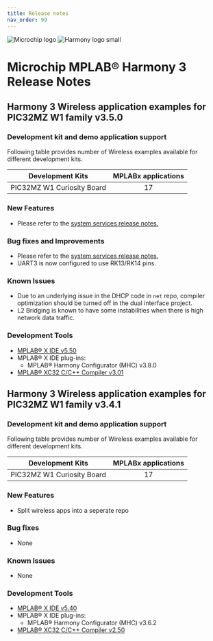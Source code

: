```yaml
---
title: Release notes
nav_order: 99
---
```


![Microchip logo](https://raw.githubusercontent.com/wiki/Microchip-MPLAB-Harmony/Microchip-MPLAB-Harmony.github.io/images/microchip_logo.png)
![Harmony logo small](https://raw.githubusercontent.com/wiki/Microchip-MPLAB-Harmony/Microchip-MPLAB-Harmony.github.io/images/microchip_mplab_harmony_logo_small.png)

# Microchip MPLAB® Harmony 3 Release Notes

## Harmony 3 Wireless application examples for PIC32MZ W1 family  **v3.5.0**

### Development kit and demo application support

Following table provides number of Wireless examples available for different development kits.

| Development Kits           | MPLABx applications |
|:--------------------------:|:-------------------:|
| PIC32MZ W1 Curiosity Board |       17            |

### New Features
- Please refer to the [system services release notes.](https://github.com/Microchip-MPLAB-Harmony/wireless_system_pic32mzw1_wfi32e01/blob/master/release_notes.md)

### Bug fixes and Improvements
- Please refer to the [system services release notes.](https://github.com/Microchip-MPLAB-Harmony/wireless_system_pic32mzw1_wfi32e01/blob/master/release_notes.md)
- UART3 is now configured to use RK13/RK14 pins.

### Known Issues
- Due to an underlying issue in the DHCP code in `net` repo, compiler optimization should be turned off in the dual interface project.
- L2 Bridging is known to have some instabilities when there is high network data traffic.

### Development Tools

- [MPLAB® X IDE v5.50](https://www.microchip.com/mplab/mplab-x-ide)
- MPLAB® X IDE plug-ins:
  - MPLAB® Harmony Configurator (MHC) v3.8.0
- [MPLAB® XC32 C/C++ Compiler v3.01](https://www.microchip.com/mplab/compilers)


## Harmony 3 Wireless application examples for PIC32MZ W1 family  **v3.4.1**

### Development kit and demo application support

Following table provides number of Wireless examples available for different development kits.

| Development Kits           | MPLABx applications |
|:--------------------------:|:-------------------:|
| PIC32MZ W1 Curiosity Board |       17            |

### New Features
- Split wireless apps into a seperate repo

### Bug fixes
- None

### Known Issues
- None

### Development Tools

- [MPLAB® X IDE v5.40](https://www.microchip.com/mplab/mplab-x-ide)
- MPLAB® X IDE plug-ins:
  - MPLAB® Harmony Configurator (MHC) v3.6.2
- [MPLAB® XC32 C/C++ Compiler v2.50](https://www.microchip.com/mplab/compilers)
